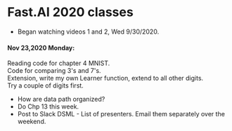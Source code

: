 # Fast.AI 2020 classes  
 
* Began watching videos 1 and 2, Wed 9/30/2020.  

#### Nov 23,2020 Monday:  
Reading code for chapter 4 MNIST.  
Code for comparing 3's and 7's.  
Extension, write my own Learner function, extend to all other digits.  
Try a couple of digits first.  
 * How are data path organized?  
 * Do Chp 13 this week.  
 * Post to Slack DSML - List of presenters.  Email them separately over the weekend.  
 

